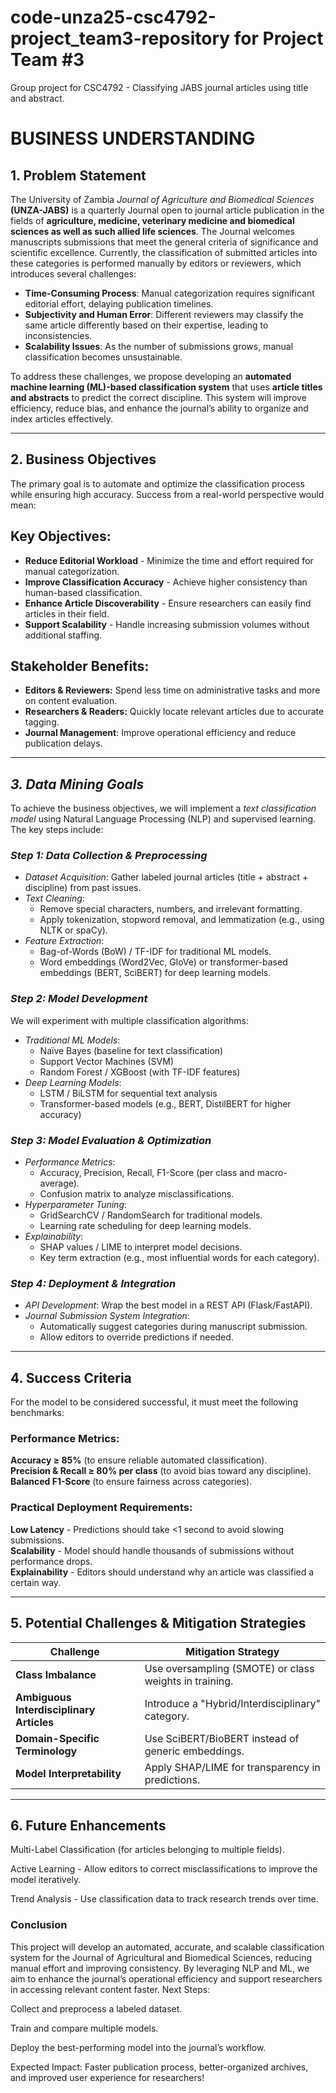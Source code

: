 # code-unza25-csc4792-project_team3-repository for Project Team #3

Group project for CSC4792 - Classifying JABS journal articles using title and abstract.

# **BUSINESS UNDERSTANDING**  

## **1. Problem Statement**  
The University of Zambia *Journal of Agriculture and Biomedical Sciences* **(UNZA-JABS)** is a quarterly Journal open to journal article publication in the fields of **agriculture, medicine, veterinary medicine and biomedical sciences as well as such allied life sciences**. The Journal welcomes manuscripts submissions that meet the general criteria of significance and scientific excellence. Currently, the classification of submitted articles into these categories is performed manually by editors or reviewers, which introduces several challenges:  

- **Time-Consuming Process**: Manual categorization requires significant editorial effort, delaying publication timelines.  
- **Subjectivity and Human Error**: Different reviewers may classify the same article differently based on their expertise, leading to inconsistencies.  
- **Scalability Issues**: As the number of submissions grows, manual classification becomes unsustainable.  

To address these challenges, we propose developing an **automated machine learning (ML)-based classification system** that uses **article titles and abstracts** to predict the correct discipline. This system will improve efficiency, reduce bias, and enhance the journal’s ability to organize and index articles effectively.  

---

## 2. **Business Objectives**
The primary goal is to automate and optimize the classification process while ensuring high accuracy. Success from a real-world perspective would mean:

## **Key Objectives:**
- **Reduce Editorial Workload** - Minimize the time and effort required for manual categorization.
- **Improve Classification Accuracy** - Achieve higher consistency than human-based classification.
- **Enhance Article Discoverability** - Ensure researchers can easily find articles in their field.
- **Support Scalability** - Handle increasing submission volumes without additional staffing.

## **Stakeholder Benefits:**
- **Editors & Reviewers:** Spend less time on administrative tasks and more on content evaluation.
- **Researchers & Readers:** Quickly locate relevant articles due to accurate tagging.
- **Journal Management**: Improve operational efficiency and reduce publication delays.

---

## *3. Data Mining Goals*  
To achieve the business objectives, we will implement a *text classification model* using Natural Language Processing (NLP) and supervised learning. The key steps include:  

### *Step 1: Data Collection & Preprocessing*  
- *Dataset Acquisition*: Gather labeled journal articles (title + abstract + discipline) from past issues.  
- *Text Cleaning*:  
  - Remove special characters, numbers, and irrelevant formatting.  
  - Apply tokenization, stopword removal, and lemmatization (e.g., using NLTK or spaCy).  
- *Feature Extraction*:  
  - Bag-of-Words (BoW) / TF-IDF for traditional ML models.  
  - Word embeddings (Word2Vec, GloVe) or transformer-based embeddings (BERT, SciBERT) for deep learning models.  

### *Step 2: Model Development*  
We will experiment with multiple classification algorithms:  
- *Traditional ML Models*:  
  - Naïve Bayes (baseline for text classification)  
  - Support Vector Machines (SVM)  
  - Random Forest / XGBoost (with TF-IDF features)  
- *Deep Learning Models*:  
  - LSTM / BiLSTM for sequential text analysis  
  - Transformer-based models (e.g., BERT, DistilBERT for higher accuracy)  

### *Step 3: Model Evaluation & Optimization*  
- *Performance Metrics*:  
  - Accuracy, Precision, Recall, F1-Score (per class and macro-average).  
  - Confusion matrix to analyze misclassifications.  
- *Hyperparameter Tuning*:  
  - GridSearchCV / RandomSearch for traditional models.  
  - Learning rate scheduling for deep learning models.  
- *Explainability*:  
  - SHAP values / LIME to interpret model decisions.  
  - Key term extraction (e.g., most influential words for each category).  

### *Step 4: Deployment & Integration*  
- *API Development*: Wrap the best model in a REST API (Flask/FastAPI).  
- *Journal Submission System Integration*:  
  - Automatically suggest categories during manuscript submission.  
  - Allow editors to override predictions if needed.

---
    
## **4. Success Criteria**  
For the model to be considered successful, it must meet the following benchmarks:  

### **Performance Metrics:**  
**Accuracy ≥ 85%** (to ensure reliable automated classification).  
**Precision & Recall ≥ 80% per class** (to avoid bias toward any discipline).  
**Balanced F1-Score** (to ensure fairness across categories).  

### **Practical Deployment Requirements:**  
**Low Latency** - Predictions should take <1 second to avoid slowing submissions.  
**Scalability** - Model should handle thousands of submissions without performance drops.  
**Explainability** - Editors should understand why an article was classified a certain way.  

---

## **5. Potential Challenges & Mitigation Strategies**  
| **Challenge** | **Mitigation Strategy** |
|--------------|------------------------|
| **Class Imbalance** | Use oversampling (SMOTE) or class weights in training. |
| **Ambiguous Interdisciplinary Articles** | Introduce a "Hybrid/Interdisciplinary" category. |
| **Domain-Specific Terminology** | Use SciBERT/BioBERT instead of generic embeddings. |
| **Model Interpretability** | Apply SHAP/LIME for transparency in predictions. |

---

## 6. **Future Enhancements**
Multi-Label Classification (for articles belonging to multiple fields).

Active Learning - Allow editors to correct misclassifications to improve the model iteratively.

Trend Analysis - Use classification data to track research trends over time.

### **Conclusion**

This project will develop an automated, accurate, and scalable classification system for the Journal of Agricultural and Biomedical Sciences, reducing manual effort and improving consistency. By leveraging NLP and ML, we aim to enhance the journal’s operational efficiency and support researchers in accessing relevant content faster. Next Steps:

Collect and preprocess a labeled dataset.

Train and compare multiple models.

Deploy the best-performing model into the journal’s workflow.

Expected Impact: Faster publication process, better-organized archives, and improved user experience for researchers!


